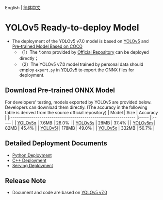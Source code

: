 English | [简体中文](README.md)

# YOLOv5 Ready-to-deploy Model

- The deployment of the YOLOv5 v7.0 model is based on [YOLOv5](https://github.com/ultralytics/yolov5/tree/v7.0) and [Pre-trained Model Based on COCO](https://github.com/ultralytics/yolov5/releases/tag/v7.0)
  - （1）The *.onnx provided by [Official Repository](https://github.com/ultralytics/yolov5/releases/tag/v7.0) can be deployed directly；
  - （2）The YOLOv5 v7.0 model trained by personal data should employ `export.py` in [YOLOv5](https://github.com/ultralytics/yolov5) to export the ONNX files for deployment.


## Download Pre-trained ONNX Model

For developers' testing, models exported by YOLOv5 are provided below. Developers can download them directly. (The accuracy in the following table is derived from the source official repository)
| Model                                                               | Size    | Accuracy    |
|:---------------------------------------------------------------- |:----- |:----- |
| [YOLOv5n](https://bj.bcebos.com/paddlehub/fastdeploy/yolov5n.onnx) | 7.6MB | 28.0% |
| [YOLOv5s](https://bj.bcebos.com/paddlehub/fastdeploy/yolov5s.onnx) | 28MB | 37.4% |
| [YOLOv5m](https://bj.bcebos.com/paddlehub/fastdeploy/yolov5m.onnx) | 82MB | 45.4% |
| [YOLOv5l](https://bj.bcebos.com/paddlehub/fastdeploy/yolov5l.onnx) | 178MB | 49.0% |
| [YOLOv5x](https://bj.bcebos.com/paddlehub/fastdeploy/yolov5x.onnx) | 332MB | 50.7% |


## Detailed Deployment Documents

- [Python Deployment](python)
- [C++ Deployment](cpp)
- [Serving Deployment](serving)

## Release Note

- Document and code are based on [YOLOv5 v7.0](https://github.com/ultralytics/yolov5/tree/v7.0) 
